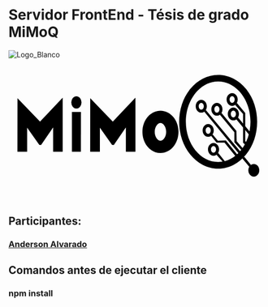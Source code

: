 # Servidor FrontEnd - Tésis de grado MiMoQ

![Logo_Blanco](https://github.com/andersonjalvarado/MiMoQ/assets/98665908/f94dd451-95f5-4046-ab38-5488bc19c824)<?xml version="1.0" encoding="UTF-8"?>
<svg id="Trazado" xmlns="http://www.w3.org/2000/svg" viewBox="0 0 1953.14 1080">
  <g>
    <polygon class="cls-1" points="68.36 301.42 67.93 711.56 142.07 711.56 142.07 527.27 235.07 659.27 248.36 659.7 340.5 524.7 340.5 711.56 413.36 711.56 413.36 297.13 240.64 480.34 68.36 301.42"/>
    <polygon class="cls-1" points="483.86 711.56 552.43 711.56 552.86 407 483.86 407 483.86 711.56"/>
    <ellipse class="cls-1" cx="518.14" cy="333.71" rx="39" ry="47.14"/>
    <polygon class="cls-1" points="623.79 301.42 623.36 711.56 697.5 711.56 697.5 527.27 790.5 659.27 803.79 659.7 895.93 524.7 895.93 711.56 968.79 711.56 968.79 297.13 796.07 480.34 623.79 301.42"/>
    <path class="cls-1" d="m1260.91,448.96c-25.84-32.72-62.65-51.48-100.98-51.48s-75.14,18.76-100.98,51.48c-23.64,29.94-36.67,69.1-36.67,110.28s13.02,80.34,36.67,110.28c25.84,32.72,62.65,51.48,100.98,51.48s75.14-18.76,100.98-51.48c23.64-29.94,36.67-69.1,36.67-110.28s-13.02-80.34-36.67-110.28Zm-100.98,178.04c-20.64,0-43.64-27.83-43.64-67.76s23-67.76,43.64-67.76,43.64,27.83,43.64,67.76-23,67.76-43.64,67.76Z"/>
  </g>
  <ellipse class="cls-2" cx="1872.7" cy="853.34" rx="41.62" ry="48.52"/>
  <path class="cls-2" d="m1471.55,411.98c-23.44,0-42.52-21.96-42.52-48.95s19.07-48.95,42.52-48.95,42.52,21.96,42.52,48.95-19.07,48.95-42.52,48.95Zm0-74.91c-10.58,0-19.52,11.89-19.52,25.95s8.94,25.95,19.52,25.95,19.52-11.89,19.52-25.95-8.94-25.95-19.52-25.95Z"/>
  <path class="cls-2" d="m1590.98,435.17c-23.44,0-42.52-21.96-42.52-48.95s19.07-48.95,42.52-48.95,42.52,21.96,42.52,48.95-19.07,48.95-42.52,48.95Zm0-74.91c-10.58,0-19.52,11.89-19.52,25.95s8.94,25.95,19.52,25.95,19.52-11.88,19.52-25.95-8.94-25.95-19.52-25.95Z"/>
  <path class="cls-2" d="m1716.64,471.11c-23.44,0-42.52-21.96-42.52-48.95s19.07-48.95,42.52-48.95,42.52,21.96,42.52,48.95-19.07,48.95-42.52,48.95Zm0-74.91c-10.58,0-19.52,11.89-19.52,25.95s8.94,25.95,19.52,25.95,19.52-11.89,19.52-25.95-8.94-25.95-19.52-25.95Z"/>
  <path class="cls-2" d="m1707.32,360.26c-23.44,0-42.52-21.96-42.52-48.95s19.07-48.95,42.52-48.95,42.52,21.96,42.52,48.95-19.07,48.95-42.52,48.95Zm0-74.91c-10.58,0-19.52,11.89-19.52,25.95s8.94,25.95,19.52,25.95,19.52-11.89,19.52-25.95-8.94-25.95-19.52-25.95Z"/>
  <path class="cls-2" d="m1524.43,597.17c-23.44,0-42.52-21.96-42.52-48.95s19.07-48.95,42.52-48.95,42.52,21.96,42.52,48.95-19.07,48.95-42.52,48.95Zm0-74.91c-10.58,0-19.52,11.88-19.52,25.95s8.94,25.95,19.52,25.95,19.52-11.88,19.52-25.95-8.94-25.95-19.52-25.95Z"/>
  <path class="cls-2" d="m1565.14,742.02c-23.44,0-42.52-21.96-42.52-48.95s19.07-48.95,42.52-48.95,42.52,21.96,42.52,48.95-19.07,48.95-42.52,48.95Zm0-74.91c-10.58,0-19.52,11.88-19.52,25.95s8.94,25.95,19.52,25.95,19.52-11.88,19.52-25.95-8.94-25.95-19.52-25.95Z"/>
  <path class="cls-2" d="m1600.53,840.93c-40.87,0-80.46-9.78-117.68-29.08-35.52-18.42-67.32-44.67-94.53-78.02-55.11-67.56-85.46-157.06-85.46-252.04s30.35-184.48,85.46-252.04c27.21-33.35,59.02-59.61,94.53-78.02,37.22-19.3,76.81-29.08,117.68-29.08s80.46,9.78,117.68,29.08c35.52,18.42,67.32,44.67,94.53,78.02,55.11,67.55,85.46,157.06,85.46,252.04s-30.35,184.48-85.46,252.04c-27.21,33.35-59.02,59.6-94.53,78.02-37.22,19.3-76.81,29.08-117.68,29.08Zm0-667.29c-136.01,0-246.67,138.23-246.67,308.14s110.66,308.14,246.67,308.14,246.67-138.23,246.67-308.14-110.66-308.14-246.67-308.14Z"/>
  <polygon class="cls-2" points="1587.86 734 1636.29 788.86 1652.14 784.57 1600.53 719.43 1587.86 734"/>
  <polygon class="cls-2" points="1546.29 589.46 1588.07 641.54 1649.14 641.54 1731.75 744.39 1746.21 732.5 1659.43 624.5 1598.04 626.75 1558.18 578.54 1546.29 589.46"/>
  <polygon class="cls-2" points="1494.11 404.32 1757.14 723.5 1769.36 709.36 1505.89 391.79 1494.11 404.32"/>
  <polygon class="cls-2" points="1613.14 427.57 1724.14 562.14 1724.14 638.43 1777.71 697.14 1787.57 683.86 1741.71 631.14 1740 552.71 1626.43 414.29 1613.14 427.57"/>
  <polygon class="cls-2" points="1739.14 463.14 1836.86 581 1842.43 557.64 1752 449 1739.14 463.14"/>
  <polygon class="cls-2" points="1743 337.14 1807.29 414.29 1807.29 629.86 1816.71 639.71 1806 655.62 1790.79 641.86 1790.79 422.16 1730.57 352.57 1743 337.14"/>
  <polygon class="cls-2" points="1838.19 826.19 1785.11 762.07 1799.25 748.89 1850.76 812.11 1838.19 826.19"/>
</svg>

## Participantes: 
### [Anderson Alvarado](https://github.com/andersonjalvarado) 

## Comandos antes de ejecutar el cliente
### npm install